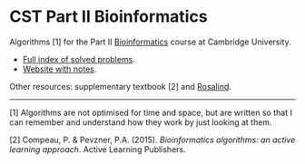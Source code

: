 # CST Part II Bioinformatics

Algorithms [1] for the Part II [Bioinformatics](https://www.cl.cam.ac.uk/teaching/1920/Bioinfo/) course at Cambridge University.

* [Full index of solved problems](https://github.com/kamilest/cst-ii-bioinformatics/blob/master/rosalind_index.md).
* [Website with notes](https://kamilest.github.io/cst-ii-bioinformatics/).


Other resources: supplementary textbook [2] and [Rosalind](http://rosalind.info/problems/list-view/?location=bioinformatics-textbook-track).

--------------
[1] Algorithms are not optimised for time and space, but are written so that I can remember and understand how they work by just looking at them.

[2] Compeau, P. & Pevzner, P.A. (2015). *Bioinformatics algorithms: an active learning approach*. Active Learning Publishers.
